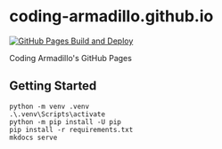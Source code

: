 # coding-armadillo.github.io

[![GitHub Pages Build and Deploy](https://github.com/coding-armadillo/coding-armadillo.github.io/actions/workflows/gh-pages-build-deploy.yml/badge.svg)](https://github.com/coding-armadillo/coding-armadillo.github.io/actions/workflows/gh-pages-build-deploy.yml)

Coding Armadillo's GitHub Pages

## Getting Started

    python -m venv .venv
    .\.venv\Scripts\activate
    python -m pip install -U pip
    pip install -r requirements.txt
    mkdocs serve
